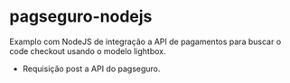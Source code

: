 # pagseguro-nodejs
Examplo com NodeJS de integração a API de pagamentos para buscar o code checkout usando o modelo lightbox.

- Requisição post a API do pagseguro. 
